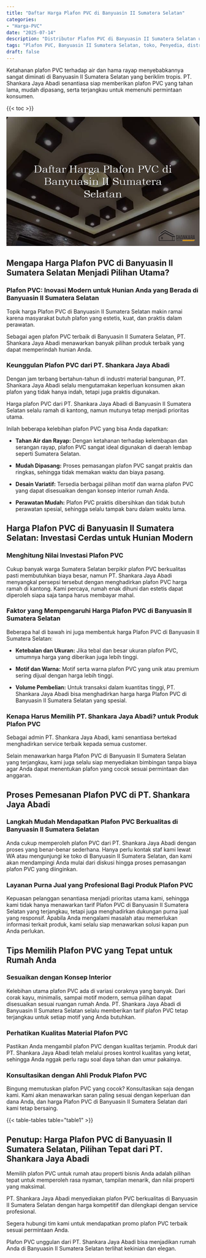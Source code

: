 ```yaml
---
title: "Daftar Harga Plafon PVC di Banyuasin II Sumatera Selatan"
categories: 
- "Harga-PVC"
date: "2025-07-14"
description: "Distributor Plafon PVC di Banyuasin II Sumatera Selatan untuk tempat tinggal, office, serta toko. Panel unggulan, pilihan motif, warna menarik, dengan jasa penempatan oleh tenaga ahli ahli dan jaminan resmi!|Layanan penyediaan Plafon PVC di Banyuasin II Sumatera Selatan untuk kebutuhan hunian, perkantoran, atau ritel, dengan panel terbaik dan pemasangan oleh tenaga ahli profesional dan kepastian resmi.|Pilihan Plafon PVC di Banyuasin II Sumatera Selatan yang andal bagi rumah, kantor, serta toko, bersama produk terbaik dan pemasangan oleh tenaga ahli profesional serta jaminan resmi.|Penyediaan Plafon PVC di Banyuasin II Sumatera Selatan untuk rumah, kantor, dan toko, beserta panel terbaik dan pemasangan oleh tim ahli, lengkap dengan jaminan resmi.}"
tags: "Plafon PVC, Banyuasin II Sumatera Selatan, toko, Penyedia, distributor"
draft: false
---
```


Ketahanan plafon PVC terhadap air dan hama rayap menyebabkannya sangat diminati di Banyuasin II Sumatera Selatan yang beriklim tropis. PT. Shankara Jaya Abadi senantiasa siap memberikan plafon PVC yang tahan lama, mudah dipasang, serta terjangkau untuk memenuhi permintaan konsumen.

{{< toc >}}

![Daftar Harga Plafon PVC di Banyuasin II Sumatera Selatan](/images/Harga-PVC/Daftar-Harga-Plafon-PVC-di-Banyuasin-II-Sumatera-Selatan.png)


## Mengapa Harga Plafon PVC di Banyuasin II Sumatera Selatan Menjadi Pilihan Utama?

### Plafon PVC: Inovasi Modern untuk Hunian Anda yang Berada di Banyuasin II Sumatera Selatan

Topik harga Plafon PVC di Banyuasin II Sumatera Selatan makin ramai karena masyarakat butuh plafon yang estetis, kuat, dan praktis dalam perawatan.

Sebagai agen plafon PVC terbaik di Banyuasin II Sumatera Selatan, PT. Shankara Jaya Abadi menawarkan banyak pilihan produk terbaik yang dapat memperindah hunian Anda.

### Keunggulan Plafon PVC dari PT. Shankara Jaya Abadi

Dengan jam terbang bertahun-tahun di industri material bangunan, PT. Shankara Jaya Abadi selalu mengutamakan keperluan konsumen akan plafon yang tidak hanya indah, tetapi juga praktis digunakan.

Harga plafon PVC dari PT. Shankara Jaya Abadi di Banyuasin II Sumatera Selatan selalu ramah di kantong, namun mutunya tetap menjadi prioritas utama.

Inilah beberapa kelebihan plafon PVC yang bisa Anda dapatkan:

- **Tahan Air dan Rayap:** Dengan ketahanan terhadap kelembapan dan serangan rayap, plafon PVC sangat ideal digunakan di daerah lembap seperti Sumatera Selatan.

- **Mudah Dipasang:** Proses pemasangan plafon PVC sangat praktis dan ringkas, sehingga tidak memakan waktu dan biaya pasang.

- **Desain Variatif:** Tersedia berbagai pilihan motif dan warna plafon PVC yang dapat disesuaikan dengan konsep interior rumah Anda.

- **Perawatan Mudah:** Plafon PVC praktis dibersihkan dan tidak butuh perawatan spesial, sehingga selalu tampak baru dalam waktu lama.

## Harga Plafon PVC di Banyuasin II Sumatera Selatan: Investasi Cerdas untuk Hunian Modern

### Menghitung Nilai Investasi Plafon PVC

Cukup banyak warga Sumatera Selatan berpikir plafon PVC berkualitas pasti membutuhkan biaya besar, namun PT. Shankara Jaya Abadi menyangkal persepsi tersebut dengan menghadirkan plafon PVC harga ramah di kantong. Kami percaya, rumah enak dihuni dan estetis dapat diperoleh siapa saja tanpa harus membayar mahal.

### Faktor yang Mempengaruhi Harga Plafon PVC di Banyuasin II Sumatera Selatan

Beberapa hal di bawah ini juga membentuk harga Plafon PVC di Banyuasin II Sumatera Selatan:

- **Ketebalan dan Ukuran:** Jika tebal dan besar ukuran plafon PVC, umumnya harga yang diberikan juga lebih tinggi.

- **Motif dan Warna:** Motif serta warna plafon PVC yang unik atau premium sering dijual dengan harga lebih tinggi.

- **Volume Pembelian:** Untuk transaksi dalam kuantitas tinggi, PT. Shankara Jaya Abadi bisa menghadirkan harga harga Plafon PVC di Banyuasin II Sumatera Selatan yang spesial.

### Kenapa Harus Memilih PT. Shankara Jaya Abadi? untuk Produk Plafon PVC

Sebagai admin PT. Shankara Jaya Abadi, kami senantiasa bertekad menghadirkan service terbaik kepada semua customer.

Selain menawarkan harga Plafon PVC di Banyuasin II Sumatera Selatan yang terjangkau, kami juga selalu siap menyediakan bimbingan tanpa biaya agar Anda dapat menentukan plafon yang cocok sesuai permintaan dan anggaran.

## Proses Pemesanan Plafon PVC di PT. Shankara Jaya Abadi

### Langkah Mudah Mendapatkan Plafon PVC Berkualitas di Banyuasin II Sumatera Selatan

Anda cukup memperoleh plafon PVC dari PT. Shankara Jaya Abadi dengan proses yang benar-benar sederhana. Hanya perlu kontak staf kami lewat WA atau mengunjungi ke toko di Banyuasin II Sumatera Selatan, dan kami akan mendampingi Anda mulai dari diskusi hingga proses pemasangan plafon PVC yang diinginkan.

### Layanan Purna Jual yang Profesional Bagi Produk Plafon PVC

Kepuasan pelanggan senantiasa menjadi prioritas utama kami, sehingga kami tidak hanya menawarkan tarif Plafon PVC di Banyuasin II Sumatera Selatan yang terjangkau, tetapi juga menghadirkan dukungan purna jual yang responsif. Apabila Anda mengalami masalah atau memerlukan informasi terkait produk, kami selalu siap menawarkan solusi kapan pun Anda perlukan.

## Tips Memilih Plafon PVC yang Tepat untuk Rumah Anda

### Sesuaikan dengan Konsep Interior

Kelebihan utama plafon PVC ada di variasi coraknya yang banyak. Dari corak kayu, minimalis, sampai motif modern, semua pilihan dapat disesuaikan sesuai ruangan rumah Anda. PT. Shankara Jaya Abadi di Banyuasin II Sumatera Selatan selalu memberikan tarif plafon PVC tetap terjangkau untuk setiap motif yang Anda butuhkan.

### Perhatikan Kualitas Material Plafon PVC

Pastikan Anda mengambil plafon PVC dengan kualitas terjamin. Produk dari PT. Shankara Jaya Abadi telah melalui proses kontrol kualitas yang ketat, sehingga Anda nggak perlu ragu soal daya tahan dan umur pakainya.

### Konsultasikan dengan Ahli Produk Plafon PVC

Bingung memutuskan plafon PVC yang cocok? Konsultasikan saja dengan kami. Kami akan menawarkan saran paling sesuai dengan keperluan dan dana Anda, dan harga Plafon PVC di Banyuasin II Sumatera Selatan dari kami tetap bersaing.

{{< table-tables table="table1" >}}

## Penutup: Harga Plafon PVC di Banyuasin II Sumatera Selatan, Pilihan Tepat dari PT. Shankara Jaya Abadi

Memilih plafon PVC untuk rumah atau properti bisnis Anda adalah pilihan tepat untuk memperoleh rasa nyaman, tampilan menarik, dan nilai properti yang maksimal.

PT. Shankara Jaya Abadi menyediakan plafon PVC berkualitas di Banyuasin II Sumatera Selatan dengan harga kompetitif dan dilengkapi dengan service profesional.

Segera hubungi tim kami untuk mendapatkan promo plafon PVC terbaik sesuai permintaan Anda.

Plafon PVC unggulan dari PT. Shankara Jaya Abadi bisa menjadikan rumah Anda di Banyuasin II Sumatera Selatan terlihat kekinian dan elegan.
